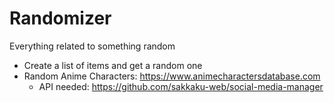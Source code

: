 # Randomizer

Everything related to something random

- Create a list of items and get a random one
- Random Anime Characters: https://www.animecharactersdatabase.com
  - API needed: https://github.com/sakkaku-web/social-media-manager
